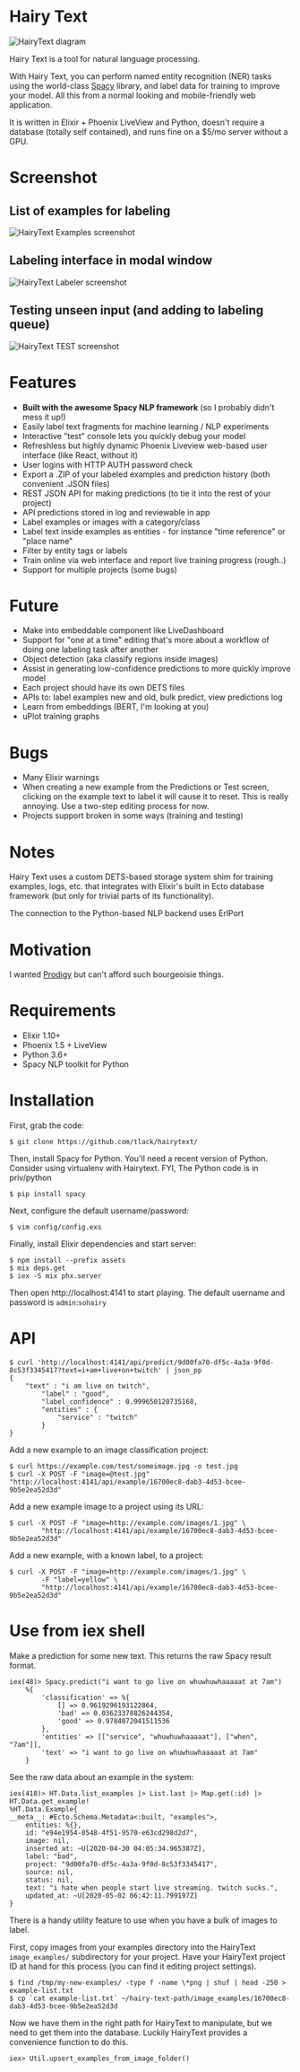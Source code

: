 # Hairy Text

![HairyText diagram](https://i.imgur.com/bKR3zlf.png)

Hairy Text is a tool for natural language processing. 

With Hairy Text, you can perform named entity recognition (NER) tasks using the
world-class [Spacy](https://spacy.io) library, and label data for training to
improve your model. All this from a normal looking and mobile-friendly web
application.

It is written in Elixir + Phoenix LiveView and Python, doesn't require a
database (totally self contained), and runs fine on a $5/mo server without a GPU.

# Screenshot

## List of examples for labeling
![HairyText Examples screenshot](https://i.imgur.com/2dvaxjx.png)

## Labeling interface in modal window
![HairyText Labeler screenshot](https://i.imgur.com/tWDeB6H.png)

## Testing unseen input (and adding to labeling queue)
![HairyText TEST screenshot](https://i.imgur.com/uXdzYx9.png)

# Features

* **Built with the awesome Spacy NLP framework** (so I probably didn't mess it up!)
* Easily label text fragments for machine learning / NLP experiments
* Interactive "test" console lets you quickly debug your model
* Refreshless but highly dynamic Phoenix Liveview web-based user interface (like React, without it)
* User logins with HTTP AUTH password check
* Export a .ZIP of your labeled examples and prediction history (both convenient .JSON files)
* REST JSON API for making predictions (to tie it into the rest of your project)
* API predictions stored in log and reviewable in app
* Label examples or images with a category/class
* Label text inside examples as entities - for instance "time reference" or "place name"
* Filter by entity tags or labels
* Train online via web interface and report live training progress (rough..)
* Support for multiple projects (some bugs)

# Future

* Make into embeddable component like LiveDashboard
* Support for "one at a time" editing that's more about a workflow of doing one labeling task after another
* Object detection (aka classify regions inside images)
* Assist in generating low-confidence predictions to more quickly improve model
* Each project should have its own DETS files
* APIs to: label examples new and old, bulk predict, view predictions log
* Learn from embeddings (BERT, I'm looking at you)
* uPlot training graphs

# Bugs

* Many Elixir warnings
* When creating a new example from the Predictions or Test screen, clicking on
the example text to label it will cause it to reset. This is really annoying.
Use a two-step editing process for now.
* Projects support broken in some ways (training and testing)

# Notes

Hairy Text uses a custom DETS-based storage system shim for training examples, logs, etc.
that integrates with Elixir's built in Ecto database framework (but only for
trivial parts of its functionality).

The connection to the Python-based NLP backend uses ErlPort

# Motivation

I wanted [Prodigy](https://prodi.gy/) but can't afford such bourgeoisie things.

# Requirements

* Elixir 1.10+
* Phoenix 1.5 + LiveView 
* Python 3.6+
* Spacy NLP toolkit for Python

# Installation

First, grab the code:

```
$ git clone https://github.com/tlack/hairytext/
```

Then, install Spacy for Python. You'll need a recent version of Python. Consider using virtualenv with Hairytext. FYI, The Python code is in priv/python

```
$ pip install spacy
```

Next, configure the default username/password:
```
$ vim config/config.exs
```

Finally, install Elixir dependencies and start server:

```
$ npm install --prefix assets
$ mix deps.get
$ iex -S mix phx.server
```

Then open http://localhost:4141 to start playing. The default username and password is `admin`:`sohairy`

# API

```
$ curl 'http://localhost:4141/api/predict/9d00fa70-df5c-4a3a-9f0d-8c53f3345417?text=i+am+live+on+twitch' | json_pp
{
	"text" : "i am live on twitch",
		"label" : "good",
		"label_confidence" : 0.999650120735168,
		"entities" : {
			"service" : "twitch"
		}
}
```

Add a new example to an image classification project:
```
$ curl https://example.com/test/someimage.jpg -o test.jpg
$ curl -X POST -F "image=@test.jpg" "http://localhost:4141/api/example/16700ec8-dab3-4d53-bcee-9b5e2ea52d3d"
```

Add a new example image to a project using its URL:
```
$ curl -X POST -F "image=http://example.com/images/1.jpg" \
		"http://localhost:4141/api/example/16700ec8-dab3-4d53-bcee-9b5e2ea52d3d" 
```

Add a new example, with a known label, to a project:
```
$ curl -X POST -F "image=http://example.com/images/1.jpg" \
		-F "label=yellow" \
		"http://localhost:4141/api/example/16700ec8-dab3-4d53-bcee-9b5e2ea52d3d" 
```

# Use from iex shell

Make a prediction for some new text. This returns the raw Spacy result format.

```
iex(48)> Spacy.predict("i want to go live on whuwhuwhaaaaat at 7am")
	%{
		'classification' => %{
			[] => 0.9619296193122864,
			'bad' => 0.03623370826244354,
			'good' => 0.9784072041511536
		},
		'entities' => [["service", "whuwhuwhaaaaat"], ["when", "7am"]],
		'text' => "i want to go live on whuwhuwhaaaaat at 7am"
	}
```

See the raw data about an example in the system:

```
iex(418)> HT.Data.list_examples |> List.last |> Map.get(:id) |> HT.Data.get_example!
%HT.Data.Example{
__meta__: #Ecto.Schema.Metadata<:built, "examples">,
	entities: %{},
	id: "e94e1954-0548-4f51-9570-e63cd298d2d7",
	image: nil,
	inserted_at: ~U[2020-04-30 04:05:34.965387Z],
	label: "bad",
	project: "9d00fa70-df5c-4a3a-9f0d-8c53f3345417",
	source: nil,
	status: nil,
	text: "i hate when people start live streaming. twitch sucks.",
	updated_at: ~U[2020-05-02 06:42:11.799197Z]
}
```

There is a handy utility feature to use when you have a bulk of images to label.

First, copy images from your examples directory into the HairyText
`image_examples/` subdirectory for your project. Have your HairyText project ID
at hand for this process (you can find it editing project settings).

```
$ find /tmp/my-new-examples/ -type f -name \*png | shuf | head -250 > example-list.txt
$ cp `cat example-list.txt` ~/hairy-text-path/image_examples/16700ec8-dab3-4d53-bcee-9b5e2ea52d3d
```

Now we have them in the right path for HairyText to manipulate, but we need to get them into the database.
Luckily HairyText provides a convenience function to do this.

```
iex> Util.upsert_examples_from_image_folder()
```
